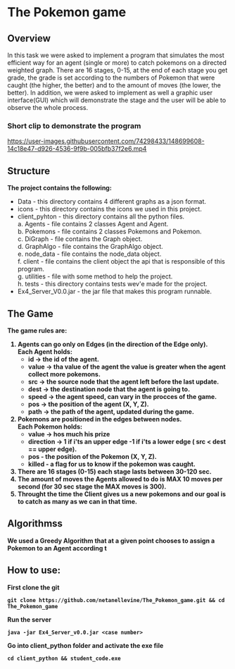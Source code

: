 # The Pokemon game

## Overview
In this task we were asked to implement a program that simulates the most efficient way for an agent (single or more) to catch pokemons on 
a directed weighted graph. There are 16 stages, 0-15, at the end of each stage you get grade, the grade is set according to the 
numbers of Pokemon that were caught (the higher, the better) and to the amount of moves (the lower, the better).
In addition, we were asked to implement as well a graphic user interface(GUI) which will demonstrate the stage and the user will be able to observe
the whole process. 
<br>


### Short clip to demonstrate the program
https://user-images.githubusercontent.com/74298433/148699608-14c18e47-d926-4536-9f9b-005bfb37f2e6.mp4
<br>
## Structure 
**The project contains the following:**
* Data - this directory contains 4 different graphs as a json format.
* icons - this directory contains the icons we used in this project.
* client_pyhton - this directory contains all the python files.<br>
  a. Agents - file contains 2 classes Agent and Agent.<br>
  b. Pokemons - file contains 2 classes Pokemons and Pokemon.<br>
  c. DiGraph - file contains the Graph object.<br>
  d. GraphAlgo - file contains the GraphAlgo object.<br>
  e. node_data - file contains the node_data object.<br>
  f. client - file contains the client object the api that is responsible of this program.<br>
  g. utilities - file with some method to help the project.<br>
  h. tests - this directory contains tests wev'e made for the project.<br>
* Ex4_Server_V0.0.jar - the jar file that makes this program runnable.
  
## The Game
<b>The game rules are:<b>
1) Agents can go only on Edges (in the direction of the Edge only).<br>
    **Each Agent holds:**
    - id -> the id of the agent.
    - value -> tha value of the agent the value is greater when the agent collect more pokemons.
    - src -> the source node that the agent left before the last update.
    - dest -> the destination node that the agent is going to.
    - speed -> the agent speed, can vary in the procces of the game.
    - pos -> the position of the agent (X, Y, Z).
    - path -> the path of the agent, updated during the game.
2) Pokemons are positioned in the edges between nodes.<br>
    **Each Pokemon holds:**<br>
    -  value -> hos much his prize
    -  direction -> 1 if i'ts an upper edge -1 if i'ts a lower edge ( src < dest == upper edge).
    -  pos - the position of the Pokemon (X, Y, Z).
    -  killed - a flag for us to know if the pokemon was caught.
3) There are 16 stages (0-15) each stage lasts between 30-120 sec.
4) The amount of moves the Agents allowed to do is MAX 10 moves per second (for 30 sec stage the MAX moves is 300).
5) Throught the time the Client gives us a new pokemons and our goal is to catch as many as we can in that time.



## Algorithmss
We used a Greedy Algorithm that at a given point chooses to assign a Pokemon to an Agent according t
  







## How to use:
First clone the git
```
git clone https://github.com/netanellevine/The_Pokemon_game.git && cd The_Pokemon_game
```
Run the server
```
java -jar Ex4_Server_v0.0.jar <case number>
```
Go into client_python folder and activate the exe file
```
cd client_python && student_code.exe
```

